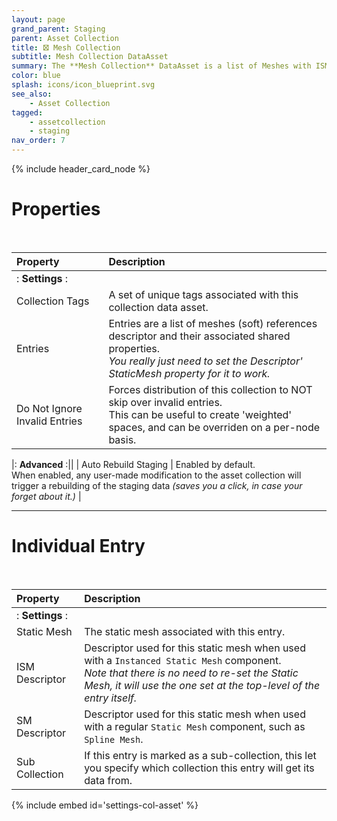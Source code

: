 ```yaml
---
layout: page
grand_parent: Staging
parent: Asset Collection
title: 🝱 Mesh Collection
subtitle: Mesh Collection DataAsset
summary: The **Mesh Collection** DataAsset is a list of Meshes with ISM/HISM Descriptors, that comes with all the Asset Collection goodies.
color: blue
splash: icons/icon_blueprint.svg
see_also: 
    - Asset Collection
tagged: 
    - assetcollection
    - staging
nav_order: 7
---
```


{% include header_card_node %}

# Properties
<br>

| Property       | Description          |
|:-------------|:------------------|
|: **Settings** :||
| Collection Tags           | A set of unique tags associated with this collection data asset. |
| Entries           | Entries are a list of meshes (soft) references descriptor and their associated shared properties.<br>*You really just need to set the Descriptor' StaticMesh property for it to work.* |
| Do Not Ignore Invalid Entries          | Forces distribution of this collection to NOT skip over invalid entries.<br>This can be useful to create 'weighted' spaces, and can be overriden on a per-node basis. |

|: **Advanced** :||
| Auto Rebuild Staging           | Enabled by default.<br>When enabled, any user-made modification to the asset collection will trigger a rebuilding of the staging data *(saves you a click, in case your forget about it.)* |

---
# Individual Entry
<br>

| Property       | Description          |
|:-------------|:------------------|
|: **Settings** :||
| Static Mesh           | The static mesh associated with this entry. |
| ISM Descriptor          | Descriptor used for this static mesh when used with a `Instanced Static Mesh` component.<br>*Note that there is no need to re-set the Static Mesh, it will use the one set at the top-level of the entry itself.* |
| SM Descriptor          | Descriptor used for this static mesh when used with a regular `Static Mesh` component, such as `Spline Mesh`. |
| Sub Collection          | If this entry is marked as a sub-collection, this let you specify which collection this entry will get its data from. |

{% include embed id='settings-col-asset' %}
